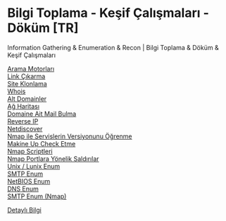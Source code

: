 # Bilgi Toplama - Keşif Çalışmaları - Döküm [TR]
Information Gathering &amp; Enumeration &amp; Recon | Bilgi Toplama &amp; Döküm &amp; Keşif Çalışmaları

<a href="https://www.youtube.com/watch?v=RB07M0-PgTA&list=PLolWu2T8ZB9LmPQmsF57eAA53KyAtlNLT">Arama Motorları</a> <br>
<a href="https://www.youtube.com/watch?v=oboxGArolk4&list=PLolWu2T8ZB9LmPQmsF57eAA53KyAtlNLT&index=2">Link Çıkarma</a> <br>
<a href="https://www.youtube.com/watch?v=Mukze7y8_x4&list=PLolWu2T8ZB9LmPQmsF57eAA53KyAtlNLT&index=3">Site Klonlama</a> <br>
<a href="https://www.youtube.com/watch?v=nsYFH7vNyis&list=PLolWu2T8ZB9LmPQmsF57eAA53KyAtlNLT&index=4">Whois</a> <br>
<a href="https://www.youtube.com/watch?v=KprKsmrfvW8&list=PLolWu2T8ZB9LmPQmsF57eAA53KyAtlNLT&index=6">Alt Domainler</a> <br>
<a href="https://www.youtube.com/watch?v=F1g7dUv8BC4&list=PLolWu2T8ZB9LmPQmsF57eAA53KyAtlNLT&index=7">Ağ Haritası</a> <br>
<a href="https://www.youtube.com/watch?v=3yimSFgYgjA&list=PLolWu2T8ZB9LmPQmsF57eAA53KyAtlNLT&index=8">Domaine Ait Mail Bulma</a> <br>
<a href="https://www.youtube.com/watch?v=tvrm1it03XU&list=PLolWu2T8ZB9LmPQmsF57eAA53KyAtlNLT&index=9">Reverse IP</a> <br>
<a href="https://www.youtube.com/watch?v=eG1HAc3Y7JI&list=PLolWu2T8ZB9LmPQmsF57eAA53KyAtlNLT&index=10">Netdiscover</a> <br>
<a href="https://www.youtube.com/watch?v=quRN2-VBp9o&list=PLolWu2T8ZB9LmPQmsF57eAA53KyAtlNLT&index=11">Nmap ile Servislerin Versiyonunu Öğrenme</a> <br>
<a href="https://www.youtube.com/watch?v=MQrrKM1ZyII&list=PLolWu2T8ZB9LmPQmsF57eAA53KyAtlNLT&index=12">Makine Up Check Etme</a> <br>
<a href="https://www.youtube.com/watch?v=SVkXCDdkQjI&list=PLolWu2T8ZB9LmPQmsF57eAA53KyAtlNLT&index=13">Nmap Scriptleri</a> <br>
<a href="https://www.youtube.com/watch?v=jcNhWGfYbLc&list=PLolWu2T8ZB9LmPQmsF57eAA53KyAtlNLT&index=14">Nmap Portlara Yönelik Saldırılar</a> <br>
<a href="https://www.youtube.com/watch?v=2-ofEBbP1r4&list=PLolWu2T8ZB9LmPQmsF57eAA53KyAtlNLT&index=15">Unix / Lunix Enum</a> <br>
<a href="https://www.youtube.com/watch?v=JJtew7TiSFA&list=PLolWu2T8ZB9LmPQmsF57eAA53KyAtlNLT&index=16">SMTP Enum</a> <br>
<a href="https://www.youtube.com/watch?v=-bWZV-AYQTA&list=PLolWu2T8ZB9LmPQmsF57eAA53KyAtlNLT&index=17">NetBIOS Enum</a> <br>
<a href="https://www.youtube.com/watch?v=ZWFhQ8WDouY&list=PLolWu2T8ZB9LmPQmsF57eAA53KyAtlNLT&index=18">DNS Enum</a> <br>
<a href="https://www.youtube.com/watch?v=MRXRvTTXWdU&list=PLolWu2T8ZB9LmPQmsF57eAA53KyAtlNLT&index=19">SMTP Enum (Nmap)</a> <br>

<a href="https://www.turkhackteam.org/siber-guvenlik/1959070-bilgi-toplama-cybersec-2-a.html">Detaylı Bilgi</a> <br>
